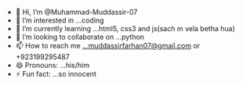- 👋 Hi, I’m @Muhammad-Muddassir-07
- 👀 I’m interested in ...coding
- 🌱 I’m currently learning ...html5, css3 and js(sach m vela betha hua)
- 💞️ I’m looking to collaborate on ...python
- 📫 How to reach me ...muddassirfarhan07@gmail.com or +923199295487
- 😄 Pronouns: ...his/him
- ⚡ Fun fact: ...so innocent

<!---
Muhammad-Muddassir-07/Muhammad-Muddassir-07 is a ✨ special ✨ repository because its `README.md` (this file) appears on your GitHub profile.
You can click the Preview link to take a look at your changes.
--->
